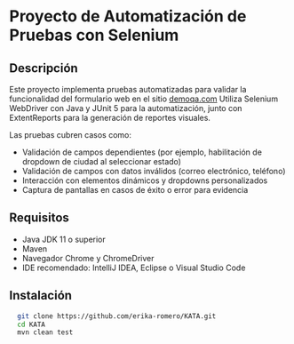 # Proyecto de Automatización de Pruebas con Selenium

## Descripción

Este proyecto implementa pruebas automatizadas para validar la funcionalidad del formulario web en el sitio [demoqa.com]([https://demoqa.com](https://demoqa.com/automation-practice-form)])
Utiliza Selenium WebDriver con Java y JUnit 5 para la automatización, junto con ExtentReports para la generación de reportes visuales.  

Las pruebas cubren casos como:  
- Validación de campos dependientes (por ejemplo, habilitación de dropdown de ciudad al seleccionar estado)  
- Validación de campos con datos inválidos (correo electrónico, teléfono)  
- Interacción con elementos dinámicos y dropdowns personalizados  
- Captura de pantallas en casos de éxito o error para evidencia  

## Requisitos

- Java JDK 11 o superior  
- Maven
- Navegador Chrome y ChromeDriver
- IDE recomendado: IntelliJ IDEA, Eclipse o Visual Studio Code  

## Instalación

```bash
  git clone https://github.com/erika-romero/KATA.git
  cd KATA
  mvn clean test
```
